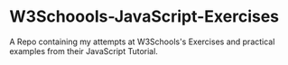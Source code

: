 # W3Schoools-JavaScript-Exercises
A Repo containing my attempts at W3Schools's Exercises and practical examples from their JavaScript Tutorial. 
